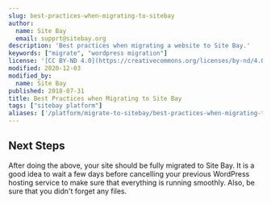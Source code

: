 ```yaml
---
slug: best-practices-when-migrating-to-sitebay
author:
  name: Site Bay
  email: supprt@sitebay.org
description: 'Best practices when migrating a website to Site Bay.'
keywords: ["migrate", "wordpress migration"]
license: '[CC BY-ND 4.0](https://creativecommons.org/licenses/by-nd/4.0)'
modified: 2020-12-03
modified_by:
  name: Site Bay
published: 2018-07-31
title: Best Practices when Migrating to Site Bay
tags: ["sitebay platform"]
aliases: ['/platform/migrate-to-sitebay/best-practices-when-migrating-to-sitebay/']
---
```


## Next Steps

After doing the above, your site should be fully migrated to Site Bay. It is a good idea to wait a few days before cancelling your previous WordPress hosting service to make sure that everything is running smoothly. Also, be sure that you didn't forget any files.
